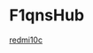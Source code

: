 # F1qnsHub
[redmi10c](https://enter.online/images/product/2023/08/enter-xiaomi-redmi-10c-4g-90065.webp)
